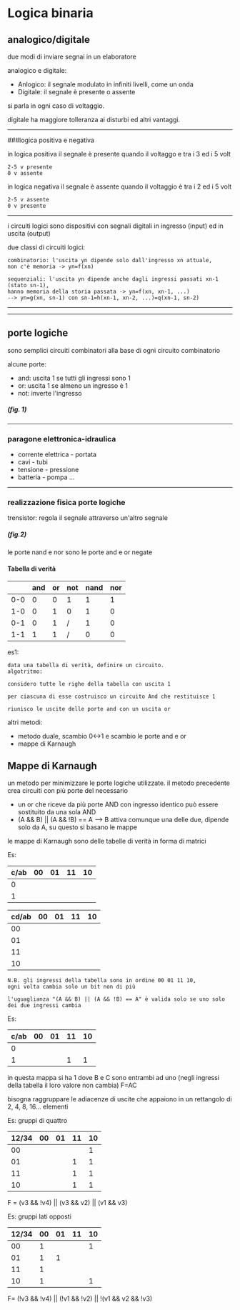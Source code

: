 # Logica binaria

## analogico/digitale

due modi di inviare segnai in un elaboratore

analogico e digitale:

* Anlogico: il segnale modulato in infiniti livelli, come un onda
* Digitale: il segnale è presente o assente

si parla in ogni caso di voltaggio.

digitale ha maggiore tolleranza ai disturbi ed altri vantaggi.

---
###logica positiva e negativa

in logica positiva il segnale è presente quando il voltaggo e tra i 3 ed i 5 volt

    2-5 v presente
    0 v assente

in logica negativa il segnale è assente quando il voltaggio è tra i 2 ed i 5 volt

    2-5 v assente
    0 v presente
---
i circuiti logici sono dispositivi con segnali digitali in ingresso (input) ed in uscita (output)

due classi di circuiti logici:

    combinatorio: l'uscita yn dipende solo dall'ingresso xn attuale, 
    non c'è memoria -> yn=f(xn)

    sequenziali: l'uscita yn dipende anche dagli ingressi passati xn-1 (stato sn-1),
    hanno memoria della storia passata -> yn=f(xn, xn-1, ...)
    --> yn=g(xn, sn-1) con sn-1=h(xn-1, xn-2, ...)=q(xn-1, sn-2)

---
---
## porte logiche
sono semplici circuiti combinatori alla base di ogni circuito combinatorio

alcune porte:

* and: uscita 1 se tutti gli ingressi sono 1
* or: uscita 1 se almeno un ingresso è 1
* not: inverte l'ingresso

##### (fig. 1)

---
### paragone elettronica-idraulica

* corrente elettrica - portata
* cavi - tubi
* tensione - pressione
* batteria - pompa
    ...

---
### realizzazione fisica porte logiche

trensistor: regola il segnale attraverso un'altro segnale

##### (fig.2)

le porte nand e nor sono le porte and e or negate

#### Tabella di verità
|     | and | or  | not | nand | nor |
| --- | --- | --- | --- | ---- | --- |
| 0-0 | 0   | 0   | 1   | 1    | 1   |
| 1-0 | 0   | 1   | 0   | 1    | 0   |
| 0-1 | 0   | 1   | /   | 1    | 0   |
| 1-1 | 1   | 1   | /   | 0    | 0   |

es1:
    
    data una tabella di verità, definire un circuito.
    algotritmo:

    considero tutte le righe della tabella con uscita 1

    per ciascuna di esse costruisco un circuito And che restituisce 1

    riunisco le uscite delle porte and con un uscita or

altri metodi:

* metodo duale, scambio 0<->1 e scambio le porte and e or
* mappe di Karnaugh

## Mappe di Karnaugh

un metodo per minimizzare le porte logiche utilizzate. il metodo precedente crea circuiti con più porte del necessario

* un or che riceve da più porte AND con ingresso identico può essere sostituito da una sola AND
* (A && B) || (A && !B) == A --> B attiva comunque una delle due, dipende solo da A, su questo si basano le mappe

le mappe di Karnaugh sono delle tabelle di verità in forma di matrici 

Es:

| c/ab | 00 | 01 | 11 | 10 |
|------|----|----|----|----|
| 0    |    |    |    |    |
| 1    |    |    |    |    |

| cd/ab | 00 | 01 | 11 | 10 |
|-------|----|----|----|----|
| 00    |    |    |    |    |
| 01    |    |    |    |    |
| 11    |    |    |    |    |
| 10    |    |    |    |    |

    N.B. gli ingressi della tabella sono in ordine 00 01 11 10,
    ogni volta cambia solo un bit non di più

    l'uguaglianza "(A && B) || (A && !B) == A" è valida solo se uno solo dei due ingressi cambia

Es: 

| c/ab | 00 | 01 | 11 | 10 |
|------|----|----|----|----|
| 0    |    |    |    |    |
| 1    |    |    | 1  | 1  |

in questa mappa si ha 1 dove B e C sono entrambi ad uno (negli ingressi della tabella il loro valore non cambia) F=AC

bisogna raggruppare le adiacenze di uscite che appaiono in un rettangolo di 2, 4, 8, 16... elementi

Es: gruppi di quattro

| 12/34 | 00 | 01 | 11  | 10  |
|-------|----|----|-----|-----|
| 00    |    |    |     |  1  |
| 01    |    |    |  1  |  1  |
| 11    |    |    |  1  |  1  |
| 10    |    |    |  1  |  1  |

F = (v3 && !v4) || (v3 && v2) || (v1 && v3)

Es: gruppi lati opposti

| 12/34 | 00 | 01 | 11  | 10  |
|-------|----|----|-----|-----|
| 00    | 1  |    |     |  1  |
| 01    | 1  | 1  |     |     |
| 11    | 1  |    |     |     |
| 10    | 1  |    |     |  1  |

F= (!v3 && !v4) || (!v1 && !v2) || !(v1 && v2 && !v3)